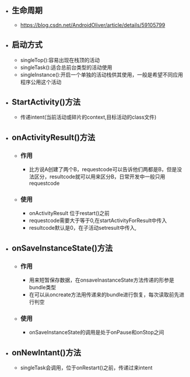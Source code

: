 - ## 生命周期
	- https://blog.csdn.net/AndroidOliver/article/details/59105799
- ## 启动方式
	- singleTop():容易出现在栈顶的活动
	- singleTask():适合总前台类型的活动使用
	- singleInstance():开启一个单独的活动栈供其使用，一般是希望不同应用程序公用这个活动
- ## StartActivity()方法
	- 传递intent(当前活动或碎片的context,目标活动的class文件)
- ## onActivityResult()方法
	- ### 作用
		- 比方说A创建了两个B，requestcode可以告诉他们两都是B，但是没法区分，resultcode就可以用来区分B，日常开发中一般只用requestcode
	- ### 使用
		- onActivityResult 位于restart()之前
		- requestcode需要大于等于0,在startActivityForResult中传入
		- resultcode默认是0，在子活动setresult中传入,
- ## onSaveInstanceState()方法
	- ### 作用
		- 用来短暂保存数据，在onsaveInastanceState方法传递的形参是bundle类型
		- 在可以从oncreate方法用传递来的bundle进行恢复，每次读取前先进行判空
	- ### 使用
		- onSaveInstanceState的调用是处于onPause和onStop之间
- ## onNewIntant()方法
	- singleTask会调用，位于onRestart()之前，传递过来intent